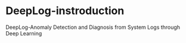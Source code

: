 # DeepLog-instroduction
DeepLog-Anomaly Detection and Diagnosis from System Logs through Deep Learning
